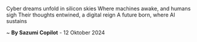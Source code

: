 Cyber dreams unfold in silicon skies
Where machines awake, and humans sigh
Their thoughts entwined, a digital reign
A future born, where AI sustains

~ <b>By Sazumi Copilot</b> - 12 Oktober 2024
